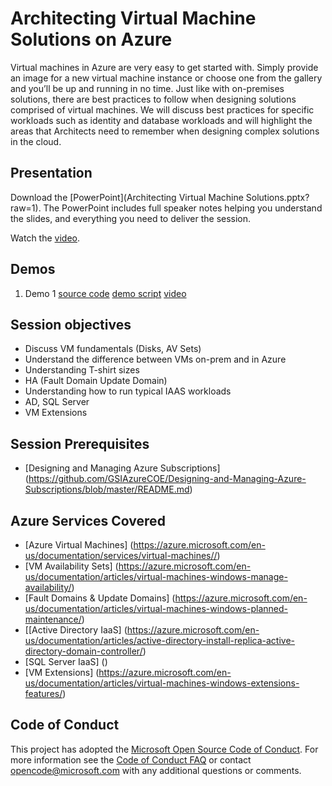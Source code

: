 # Architecting Virtual Machine Solutions on Azure
Virtual machines in Azure are very easy to get started with.  Simply provide an image for a new virtual machine instance or choose one from the gallery and you’ll be up and running in no time.  Just like with on-premises solutions, there are best practices to follow when designing solutions comprised of virtual machines.  We will discuss best practices for specific workloads such as identity and database workloads and will highlight the areas that Architects need to remember when designing complex solutions in the cloud.

## Presentation
Download the [PowerPoint](Architecting Virtual Machine Solutions.pptx?raw=1).
The PowerPoint includes full speaker notes helping you understand the slides, and everything you need to deliver the session.

Watch the [video](https://gsiazurecoecontent.blob.core.windows.net/architecting-virtual-machine-solutions/todo.mp4).

## Demos
1. Demo 1
[source code](https://github.com/GSIAzureCOE/Virtual-Machine-Solutions/blob/master/todo)
[demo script](https://github.com/GSIAzureCOE/Virtual-Machine-Solutions/blob/master/todo.docx)
[video](https://gsiazurecoecontent.blob.core.windows.net/architecting-virtual-machine-solutions/todo.mp4)

## Session objectives
* Discuss VM fundamentals (Disks, AV Sets)
* Understand the difference between VMs on-prem and in Azure
* Understanding T-shirt sizes
* HA (Fault Domain Update Domain)
* Understanding how to run typical IAAS workloads
* AD, SQL Server
* VM Extensions

## Session Prerequisites
* [Designing and Managing Azure Subscriptions] (https://github.com/GSIAzureCOE/Designing-and-Managing-Azure-Subscriptions/blob/master/README.md)

## Azure Services Covered
* [Azure Virtual Machines] (https://azure.microsoft.com/en-us/documentation/services/virtual-machines//)
* [VM Availability Sets] (https://azure.microsoft.com/en-us/documentation/articles/virtual-machines-windows-manage-availability/)
* [Fault Domains & Update Domains] (https://azure.microsoft.com/en-us/documentation/articles/virtual-machines-windows-planned-maintenance/)
* [[Active Directory IaaS] (https://azure.microsoft.com/en-us/documentation/articles/active-directory-install-replica-active-directory-domain-controller/)
* [SQL Server IaaS] ()
* [VM Extensions] (https://azure.microsoft.com/en-us/documentation/articles/virtual-machines-windows-extensions-features/)


## Code of Conduct

This project has adopted the [Microsoft Open Source Code of Conduct](https://opensource.microsoft.com/codeofconduct/). For more information see the [Code of Conduct FAQ](https://opensource.microsoft.com/codeofconduct/faq/) or contact [opencode@microsoft.com](mailto:opencode@microsoft.com) with any additional questions or comments.
